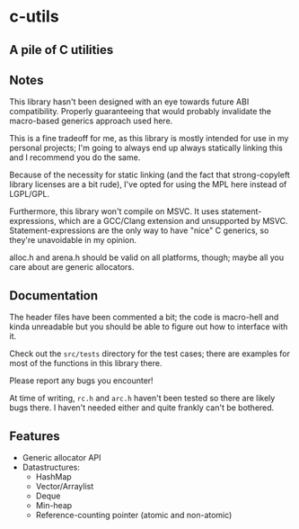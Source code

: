 # c-utils

## A pile of C utilities

## Notes

This library hasn't been designed with an eye towards future ABI compatibility.
Properly guaranteeing that would probably invalidate the macro-based generics
approach used here.

This is a fine tradeoff for me, as this library is mostly intended for use in
my personal projects; I'm going to always end up always statically linking this
and I recommend you do the same.

Because of the necessity for static linking (and the fact that strong-copyleft
library licenses are a bit rude), I've opted for using the MPL here instead of
LGPL/GPL.

Furthermore, this library won't compile on MSVC.
It uses statement-expressions, which are a GCC/Clang extension and unsupported
by MSVC.
Statement-expressions are the only way to have "nice" C generics, so they're
unavoidable in my opinion.

alloc.h and arena.h should be valid on all platforms, though; maybe all you
care about are generic allocators.

## Documentation

The header files have been commented a bit; the code is macro-hell and kinda
unreadable but you should be able to figure out how to interface with it.

Check out the `src/tests` directory for the test cases; there are examples
for most of the functions in this library there.

Please report any bugs you encounter!

At time of writing, `rc.h` and `arc.h` haven't been tested so there are likely
bugs there. I haven't needed either and quite frankly can't be bothered.

## Features

- Generic allocator API
- Datastructures:
    - HashMap
    - Vector/Arraylist
    - Deque
    - Min-heap
    - Reference-counting pointer (atomic and non-atomic)
